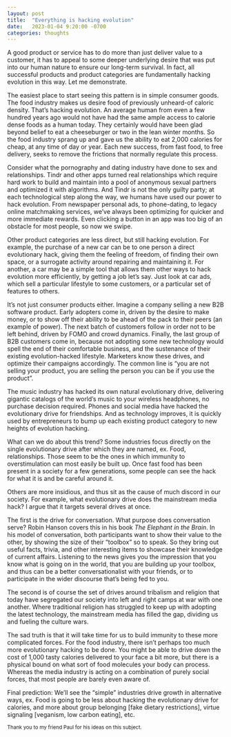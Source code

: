 ```yaml
---
layout: post
title:  "Everything is hacking evolution"
date:   2023-01-04 9:20:00 -0700
categories: thoughts
---
```

A good product or service has to do more than just deliver value to a customer, it has to appeal to some deeper
underlying desire that was put into our human nature to ensure our long-term survival. In fact, all successful products
and product categories are fundamentally hacking evolution in this way. Let me demonstrate.

The easiest place to start seeing this pattern is in simple consumer goods. The food industry makes us desire food of
previously unheard-of caloric density. That’s hacking evolution. An average human from even a few hundred
years ago would not have had the same ample access to calorie dense foods as a human today. They certainly would have
been glad beyond belief to eat a cheeseburger or two in the lean winter months. So the food industry sprang up and gave
us the ability to eat 2,000 calories for cheap, at any time of day or year. Each new success, from fast food, to free
delivery, seeks to remove the frictions that normally regulate this process.

Consider what the pornography and dating industry have done to sex and relationships. Tindr and other apps turned real
relationships which require hard work to build and maintain into a pool of anonymous sexual partners and optimized it
with algorithms. And Tindr is not the only guilty party; at each technological step along the way, we humans have used
our power to hack evolution. From newspaper personal ads, to phone-dating, to legacy online matchmaking services, we’ve
always been optimizing for quicker and more immediate rewards. Even clicking a button in an app was too big of an
obstacle for most people, so now we swipe.

Other product categories are less direct, but still hacking evolution. For example, the purchase of a new car can be to
one person a direct evolutionary hack, giving them the feeling of freedom, of finding their own space, or a surrogate
activity around repairing and maintaining it. For another, a car may be a simple tool that allows them other ways to
hack evolution more efficiently, by getting a job let’s say. Just look at car ads, which sell a particular lifestyle to
some customers, or a particular set of features to others.

It’s not just consumer products either. Imagine a company selling a
new B2B software product. Early adopters come in, driven by the desire to make money, or to show off their ability to be
ahead of the pack to their peers (an example of power). The next batch of customers follow in order not to be left
behind, driven by FOMO and crowd dynamics. Finally, the last group of B2B customers come in, because not adopting some
new technology would spell the end of their comfortable business, and the sustenance of their existing
evolution-hacked lifestyle. Marketers know these drives, and optimize their campaigns accordingly. The common
line is “you are not selling your product, you are selling the person you can be if you use the product”.

The music industry has hacked its own natural evolutionary drive, delivering gigantic catalogs of the world’s music to
your wireless headphones, no purchase decision required. Phones and social media have hacked the evolutionary drive for
friendships. And as technology improves, it is quickly used by entrepreneurs to bump up each existing product category
to new heights of evolution hacking.

What can we do about this trend? Some industries focus directly on the single evolutionary drive after which they are
named, ex. Food, relationships. Those seem to be the ones in which immunity to overstimulation can most easily be built
up. Once fast food has been present in a society for a few generations, some people can see the hack for what it is and
be careful around it.

Others are more insidious, and thus sit as the cause of much discord in our society. For example, what evolutionary
drive does the mainstream media hack? I argue that it targets several drives at once.

The first is the drive for conversation. What purpose does conversation serve? Robin Hanson covers this in his book *The
Elephant in the Brain*. In his model of conversation, both participants want to show their value to the
other, by showing the size of their “toolbox” so to speak. So they bring out useful facts, trivia, and other interesting
items to showcase their knowledge of current affairs. Listening to the news gives you the impression that you know what
is going on in the world, that you are building up your toolbox, and thus can be a better conversationalist with your
friends, or to participate in the wider discourse that’s being fed to you.

The second is of course the set of drives around tribalism and religion that today have segregated our society into
left and right camps at war with one another. Where traditional religion has struggled to keep up with adopting the
latest technology, the mainstream media has filled the gap, dividing us and fueling the culture wars.

The sad truth is that it will take time for us to build immunity to these more complicated forces. For the food
industry, there isn’t perhaps too much more evolutionary hacking to be done. You might be able to drive down the cost of
1,000 tasty calories delivered to your face a bit more, but there is a physical bound on what sort of food molecules
your body can process. Whereas the media industry is acting on a combination of purely social forces, that most people
are barely even aware of.

Final prediction: We’ll see the “simple” industries drive growth in alternative ways, ex. Food is going to be less about
hacking the evolutionary drive for calories, and more about group belonging [fake dietary restrictions], virtue
signaling [veganism, low carbon eating], etc.

<sub>Thank you to my friend Paul for his ideas on this subject.</sub>